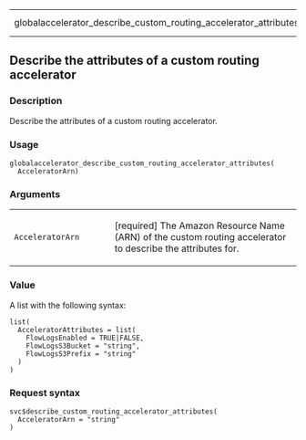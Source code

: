 <table style="width: 100%;">
<tbody>
<tr class="odd">
<td>globalaccelerator_describe_custom_routing_accelerator_attributes</td>
<td style="text-align: right;">R Documentation</td>
</tr>
</tbody>
</table>

## Describe the attributes of a custom routing accelerator

### Description

Describe the attributes of a custom routing accelerator.

### Usage

    globalaccelerator_describe_custom_routing_accelerator_attributes(
      AcceleratorArn)

### Arguments

<table>
<colgroup>
<col style="width: 35%" />
<col style="width: 65%" />
</colgroup>
<tbody>
<tr class="odd">
<td><code
id="globalaccelerator_describe_custom_routing_accelerator_attributes_:_AcceleratorArn">AcceleratorArn</code></td>
<td><p>[required] The Amazon Resource Name (ARN) of the custom routing
accelerator to describe the attributes for.</p></td>
</tr>
</tbody>
</table>

### Value

A list with the following syntax:

    list(
      AcceleratorAttributes = list(
        FlowLogsEnabled = TRUE|FALSE,
        FlowLogsS3Bucket = "string",
        FlowLogsS3Prefix = "string"
      )
    )

### Request syntax

    svc$describe_custom_routing_accelerator_attributes(
      AcceleratorArn = "string"
    )
